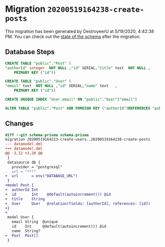 # Migration `20200519164238-create-posts`

This migration has been generated by DestroyeerU at 5/19/2020, 4:42:38 PM.
You can check out the [state of the schema](./schema.prisma) after the migration.

## Database Steps

```sql
CREATE TABLE "public"."Post" (
"authorId" integer  NOT NULL ,"id" SERIAL,"title" text  NOT NULL ,
    PRIMARY KEY ("id"))

CREATE TABLE "public"."User" (
"email" text  NOT NULL ,"id" SERIAL,"name" text   ,
    PRIMARY KEY ("id"))

CREATE UNIQUE INDEX "User.email" ON "public"."User"("email")

ALTER TABLE "public"."Post" ADD FOREIGN KEY ("authorId")REFERENCES "public"."User"("id") ON DELETE CASCADE  ON UPDATE CASCADE
```

## Changes

```diff
diff --git schema.prisma schema.prisma
migration 20200519164223-create-users..20200519164238-create-posts
--- datamodel.dml
+++ datamodel.dml
@@ -3,12 +3,20 @@
 }
 datasource db {
   provider = "postgresql"
-  url = "***"
+  url      = env("DATABASE_URL")
 }
+model Post {
+  authorId Int
+  id       Int    @default(autoincrement()) @id
+  title    String
+  User     User   @relation(fields: [authorId], references: [id])
+}
+
 model User {
   email String  @unique
   id    Int     @default(autoincrement()) @id
   name  String?
+  Post  Post[]
 }
```


